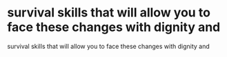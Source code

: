 # survival skills that will allow you to face these changes with dignity and

survival skills that will allow you to face these changes with dignity and